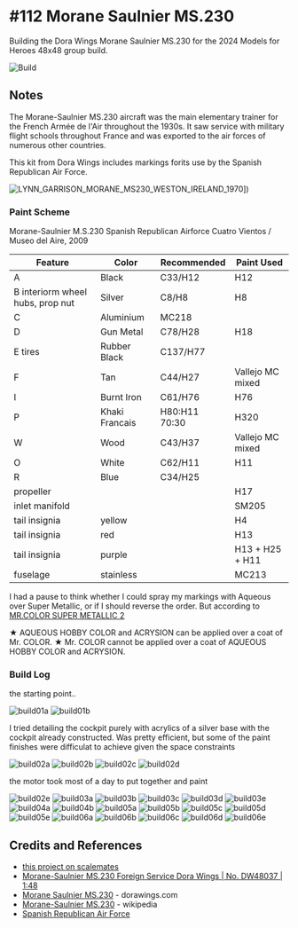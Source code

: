 # #112 Morane Saulnier MS.230

Building the Dora Wings Morane Saulnier MS.230 for the 2024 Models for Heroes 48x48 group build.

![Build](./assets/MS230_build.jpg?raw=true)

## Notes

The Morane-Saulnier MS.230 aircraft was the main elementary trainer for the French Armée de l'Air throughout the 1930s.
It saw service with military flight schools throughout France and was exported to the air forces of numerous other countries.

This kit from Dora Wings includes markings forits use by the Spanish Republican Air Force.

![LYNN_GARRISON_MORANE_MS230_WESTON_IRELAND_1970](./assets/LYNN_GARRISON_MORANE_MS230_WESTON_IRELAND_1970.png?raw=true)])

### Paint Scheme

Morane-Saulnier M.S.230 Spanish Republican Airforce Cuatro Vientos / Museo del Aire, 2009

| Feature               | Color                | Recommended   | Paint Used |
|-----------------------|----------------------|---------------|------------|
| A                     | Black                | C33/H12       | H12              |
| B interiorm wheel hubs, prop nut | Silver    | C8/H8         | H8               |
| C                     | Aluminium            | MC218         |                  |
| D                     | Gun Metal            | C78/H28       | H18              |
| E tires               | Rubber Black         | C137/H77      |                  |
| F                     | Tan                  | C44/H27       | Vallejo MC mixed |
| I                     | Burnt Iron           | C61/H76       | H76              |
| P                     | Khaki Francais       | H80:H11 70:30 | H320             |
| W                     | Wood                 | C43/H37       | Vallejo MC mixed |
| O                     | White                | C62/H11       | H11              |
| R                     | Blue                 | C34/H25       |                  |
| propeller             |                      |               | H17              |
| inlet manifold        |                      |               | SM205            |
| tail insignia         | yellow               |               | H4               |
| tail insignia         | red                  |               | H13              |
| tail insignia         | purple               |               | H13 + H25 + H11  |
| fuselage              | stainless            |               | MC213            |

I had a pause to think whether I could spray my markings with Aqueous over Super Metallic,
or if I should reverse the order. But according to
[MR.COLOR SUPER METALLIC 2](https://www.mr-hobby.com/en/product1/category_7/2972.html)

★ AQUEOUS HOBBY COLOR and ACRYSION can be applied over a coat of Mr. COLOR.
★ Mr. COLOR cannot be applied over a coat of AQUEOUS HOBBY COLOR and ACRYSION.

### Build Log

the starting point..

![build01a](./assets/build01a.jpg?raw=true)
![build01b](./assets/build01b.jpg?raw=true)

I tried detailing the cockpit purely with acrylics of a silver base with the cockpit already constructed. Was pretty efficient, but some of the paint finishes were difficulat to achieve given the space constraints

![build02a](./assets/build02a.jpg?raw=true)
![build02b](./assets/build02b.jpg?raw=true)
![build02c](./assets/build02c.jpg?raw=true)
![build02d](./assets/build02d.jpg?raw=true)

the motor took most of a day to put together and paint

![build02e](./assets/build02e.jpg?raw=true)
![build03a](./assets/build03a.jpg?raw=true)
![build03b](./assets/build03b.jpg?raw=true)
![build03c](./assets/build03c.jpg?raw=true)
![build03d](./assets/build03d.jpg?raw=true)
![build03e](./assets/build03e.jpg?raw=true)
![build04a](./assets/build04a.jpg?raw=true)
![build04b](./assets/build04b.jpg?raw=true)
![build05a](./assets/build05a.jpg?raw=true)
![build05b](./assets/build05b.jpg?raw=true)
![build05c](./assets/build05c.jpg?raw=true)
![build05d](./assets/build05d.jpg?raw=true)
![build05e](./assets/build05e.jpg?raw=true)
![build06a](./assets/build06a.jpg?raw=true)
![build06b](./assets/build06b.jpg?raw=true)
![build06c](./assets/build06c.jpg?raw=true)
![build06d](./assets/build06d.jpg?raw=true)
![build06e](./assets/build06e.jpg?raw=true)

## Credits and References

* [this project on scalemates](https://www.scalemates.com/profiles/mate.php?id=74137&p=projects&project=157053)
* [Morane-Saulnier MS.230 Foreign Service Dora Wings | No. DW48037 | 1:48](https://www.scalemates.com/kits/dora-wings-dw48037-morane-saulnier-ms230--1343587)
* [Morane Saulnier MS.230](https://dorawings.com/index.php?route=product/product&product_id=120) - dorawings.com
* [Morane-Saulnier MS.230](https://en.wikipedia.org/wiki/Morane-Saulnier_MS.230) - wikipedia
* [Spanish Republican Air Force](https://en.wikipedia.org/wiki/Spanish_Republican_Air_Force)
